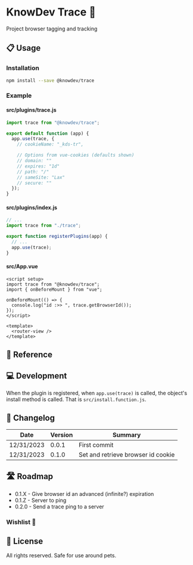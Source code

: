 # KnowDev Trace 🧶

Project browser tagging and tracking

## 📋 Usage

### Installation

``` bash
npm install --save @knowdev/trace
```

### Example

#### src/plugins/trace.js

``` javascript
import trace from "@knowdev/trace";

export default function (app) {
  app.use(trace, {
    // cookieName: "_kds-tr",

    // Options from vue-cookies (defaults shown)
    // domain: ""
    // expires: "1d"
    // path: "/"
    // sameSite: "Lax"
    // secure: ""
  });
}
```

#### src/plugins/index.js

``` javascript
// ...
import trace from "./trace";

export function registerPlugins(app) {
  // ...
  app.use(trace);
}
```

#### src/App.vue

``` vue
<script setup>
import trace from "@knowdev/trace";
import { onBeforeMount } from "vue";

onBeforeMount(() => {
  console.log("id :>> ", trace.getBrowserId());
});
</script>

<template>
  <router-view />
</template>
```

## 📖 Reference

## 💻 Development

When the plugin is registered, when `app.use(trace)` is called, the object's install method is called. That is `src/install.function.js`.

## 📝 Changelog

| Date       | Version | Summary |
| ---------- | ------- | ------- |
| 12/31/2023 |   0.0.1 | First commit |
| 12/31/2023 |   0.1.0 | Set and retrieve browser id cookie |

## 🛣 Roadmap

* 0.1.X - Give browser id an advanced (infinite?) expiration
* 0.1.Z - Server to ping
* 0.2.0 - Send a trace ping to a server

### Wishlist 🌠

## 📜 License

All rights reserved. Safe for use around pets.
